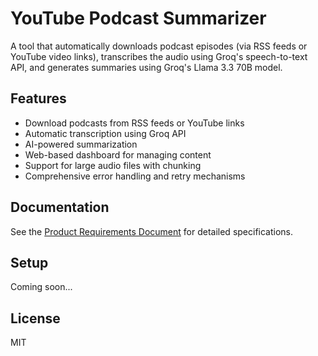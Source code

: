 # YouTube Podcast Summarizer

A tool that automatically downloads podcast episodes (via RSS feeds or YouTube video links), transcribes the audio using Groq's speech-to-text API, and generates summaries using Groq's Llama 3.3 70B model.

## Features

- Download podcasts from RSS feeds or YouTube links
- Automatic transcription using Groq API
- AI-powered summarization
- Web-based dashboard for managing content
- Support for large audio files with chunking
- Comprehensive error handling and retry mechanisms

## Documentation

See the [Product Requirements Document](docs/prd.md) for detailed specifications.

## Setup

Coming soon...

## License

MIT
